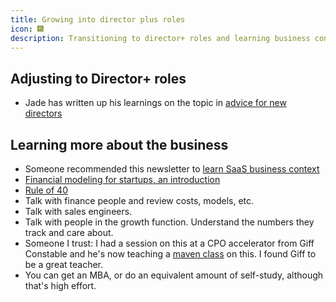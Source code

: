 ```yaml
---
title: Growing into director plus roles
icon: 🎆
description: Transitioning to director+ roles and learning business context
---
```


## Adjusting to Director+ roles

* Jade has written up his learnings on the topic in [advice for new directors](https://www.rubick.com/advice-for-new-directors/)

## Learning more about the business

* Someone recommended this newsletter to [learn SaaS business context](https://substack.com/@cloudedjudgement)
* [Financial modeling for startups, an introduction](https://www.fivecastfinancial.com/guides/financial-modeling-for-startups-an-introduction/)
* [Rule of 40](https://www.cloudzero.com/blog/rule-of-40/)
* Talk with finance people and review costs, models, etc.
* Talk with sales engineers.
* Talk with people in the growth function. Understand the numbers they track and care about.
* Someone I trust: I had a session on this at a CPO accelerator from Giff Constable and he's now teaching a [maven class](https://maven.com/giff-constable/financial-fluency) on this. I found Giff to be a great teacher. 
* You can get an MBA, or do an equivalent amount of self-study, although that's high effort.
